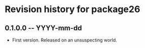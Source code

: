 # Revision history for package26

## 0.1.0.0 -- YYYY-mm-dd

* First version. Released on an unsuspecting world.
